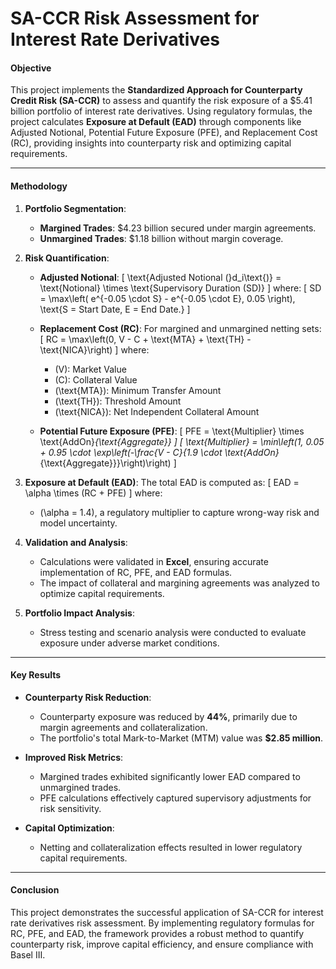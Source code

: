 # **SA-CCR Risk Assessment for Interest Rate Derivatives**

#### **Objective**
This project implements the **Standardized Approach for Counterparty Credit Risk (SA-CCR)** to assess and quantify the risk exposure of a $5.41 billion portfolio of interest rate derivatives. Using regulatory formulas, the project calculates **Exposure at Default (EAD)** through components like Adjusted Notional, Potential Future Exposure (PFE), and Replacement Cost (RC), providing insights into counterparty risk and optimizing capital requirements.

---

#### **Methodology**

1. **Portfolio Segmentation**:
   - **Margined Trades**: $4.23 billion secured under margin agreements.
   - **Unmargined Trades**: $1.18 billion without margin coverage.

2. **Risk Quantification**:
   - **Adjusted Notional**: 
     \[
     \text{Adjusted Notional (}d_i\text{)} = \text{Notional} \times \text{Supervisory Duration (SD)}
     \]
     where:
     \[
     SD = \max\left( e^{-0.05 \cdot S} - e^{-0.05 \cdot E}, 0.05 \right), \text{S = Start Date, E = End Date.}
     \]
     
   - **Replacement Cost (RC)**:
     For margined and unmargined netting sets:
     \[
     RC = \max\left(0, V - C + \text{MTA} + \text{TH} - \text{NICA}\right)
     \]
     where:
     - \(V\): Market Value
     - \(C\): Collateral Value
     - \(\text{MTA}\): Minimum Transfer Amount
     - \(\text{TH}\): Threshold Amount
     - \(\text{NICA}\): Net Independent Collateral Amount

   - **Potential Future Exposure (PFE)**:
     \[
     PFE = \text{Multiplier} \times \text{AddOn}_{\text{Aggregate}}
     \]
     \[
     \text{Multiplier} = \min\left(1, 0.05 + 0.95 \cdot \exp\left(-\frac{V - C}{1.9 \cdot \text{AddOn}_{\text{Aggregate}}}\right)\right)
     \]

3. **Exposure at Default (EAD)**:
   The total EAD is computed as:
   \[
   EAD = \alpha \times (RC + PFE)
   \]
   where:
   - \(\alpha = 1.4\), a regulatory multiplier to capture wrong-way risk and model uncertainty.

4. **Validation and Analysis**:
   - Calculations were validated in **Excel**, ensuring accurate implementation of RC, PFE, and EAD formulas.
   - The impact of collateral and margining agreements was analyzed to optimize capital requirements.

5. **Portfolio Impact Analysis**:
   - Stress testing and scenario analysis were conducted to evaluate exposure under adverse market conditions.

---

#### **Key Results**

- **Counterparty Risk Reduction**:
  - Counterparty exposure was reduced by **44%**, primarily due to margin agreements and collateralization.
  - The portfolio's total Mark-to-Market (MTM) value was **$2.85 million**.

- **Improved Risk Metrics**:
  - Margined trades exhibited significantly lower EAD compared to unmargined trades.
  - PFE calculations effectively captured supervisory adjustments for risk sensitivity.

- **Capital Optimization**:
  - Netting and collateralization effects resulted in lower regulatory capital requirements.

---

#### **Conclusion**
This project demonstrates the successful application of SA-CCR for interest rate derivatives risk assessment. By implementing regulatory formulas for RC, PFE, and EAD, the framework provides a robust method to quantify counterparty risk, improve capital efficiency, and ensure compliance with Basel III.
